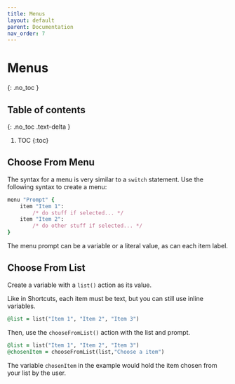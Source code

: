 ```yaml
---
title: Menus
layout: default
parent: Documentation
nav_order: 7
---
```


# Menus
{: .no_toc }

## Table of contents
{: .no_toc .text-delta }

1. TOC
{:toc}

## Choose From Menu

The syntax for a menu is very similar to a `switch` statement. Use the following syntax to create a menu:

```ruby
menu "Prompt" {
    item "Item 1":
        /* do stuff if selected... */
    item "Item 2":
        /* do other stuff if selected... */
}
```

The menu prompt can be a variable or a literal value, as can each item label.

## Choose From List

Create a variable with a `list()` action as its value.

Like in Shortcuts, each item must be text, but you can still use inline variables.

```ruby
@list = list("Item 1", "Item 2", "Item 3")
```

Then, use the `chooseFromList()` action with the list and prompt.

```ruby
@list = list("Item 1", "Item 2", "Item 3")
@chosenItem = chooseFromList(list,"Choose a item")
```

The variable `chosenItem` in the example would hold the item chosen from your list by the user.

